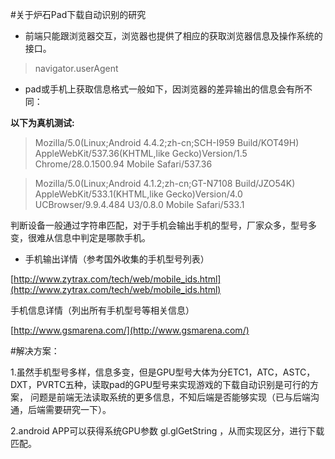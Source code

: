 #关于炉石Pad下载自动识别的研究

- 前端只能跟浏览器交互，浏览器也提供了相应的获取浏览器信息及操作系统的接口。

>navigator.userAgent

- pad或手机上获取信息格式一般如下，因浏览器的差异输出的信息会有所不同：

**以下为真机测试:**

>Mozilla/5.0(Linux;Android 4.4.2;zh-cn;SCH-I959 Build/KOT49H) AppleWebKit/537.36(KHTML,like Gecko)Version/1.5 Chrome/28.0.1500.94 Mobile Safari/537.36

>Mozilla/5.0(Linux;Android 4.1.2;zh-cn;GT-N7108 Build/JZO54K) AppleWebKit/533.1(KHTML,like Gecko)Version/4.0 UCBrowser/9.9.4.484 U3/0.8.0 Mobile Safari/533.1

判断设备一般通过字符串匹配，对于手机会输出手机的型号，厂家众多，型号多变，很难从信息中判定是哪款手机。

- 手机输出详情（参考国外收集的手机型号列表）

[http://www.zytrax.com/tech/web/mobile_ids.html](http://www.zytrax.com/tech/web/mobile_ids.html)

手机信息详情（列出所有手机型号等相关信息）

[http://www.gsmarena.com/](http://www.gsmarena.com/)

#解决方案：

1.虽然手机型号多样，信息多变，但是GPU型号大体为分ETC1，ATC，ASTC，DXT，PVRTC五种，读取pad的GPU型号来实现游戏的下载自动识别是可行的方案，
问题是前端无法读取系统的更多信息，不知后端是否能够实现（已与后端沟通，后端需要研究一下）。

2.android APP可以获得系统GPU参数 gl.glGetString ，从而实现区分，进行下载匹配。
